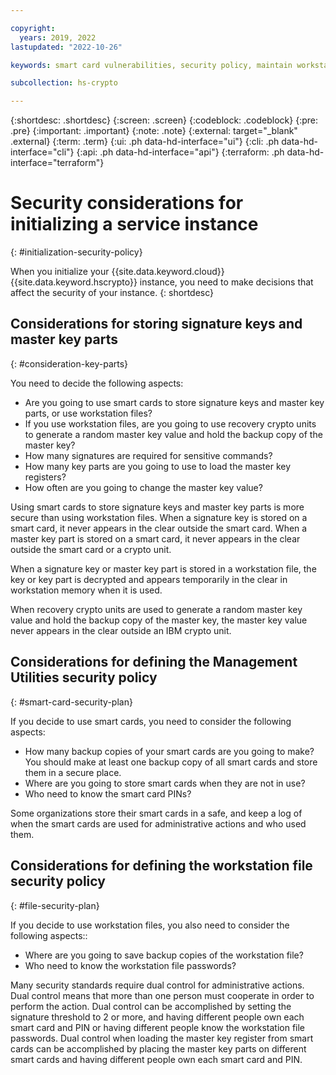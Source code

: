 ```yaml
---

copyright:
  years: 2019, 2022
lastupdated: "2022-10-26"

keywords: smart card vulnerabilities, security policy, maintain workstation security, maintain smart card readers security

subcollection: hs-crypto

---
```


{:shortdesc: .shortdesc}
{:screen: .screen}
{:codeblock: .codeblock}
{:pre: .pre}
{:important: .important}
{:note: .note}
{:external: target="_blank" .external}
{:term: .term}
{:ui: .ph data-hd-interface="ui"}
{:cli: .ph data-hd-interface="cli"}
{:api: .ph data-hd-interface="api"}
{:terraform: .ph data-hd-interface="terraform"}

# Security considerations for initializing a service instance
{: #initialization-security-policy}

When you initialize your {{site.data.keyword.cloud}} {{site.data.keyword.hscrypto}} instance, you need to make decisions that affect the security of your instance. 
{: shortdesc}

## Considerations for storing signature keys and master key parts
{: #consideration-key-parts}

You need to decide the following aspects:

- Are you going to use smart cards to store signature keys and master key parts, or use workstation files?
- If you use workstation files, are you going to use recovery crypto units to generate a random master key value and hold the backup copy of the master key?
- How many signatures are required for sensitive commands?
- How many key parts are you going to use to load the master key registers?
- How often are you going to change the master key value?

Using smart cards to store signature keys and master key parts is more secure than using workstation files. When a signature key is stored on a smart card, it never appears in the clear outside the smart card. When a master key part is stored on a smart card, it never appears in the clear outside the smart card or a crypto unit. 

When a signature key or master key part is stored in a workstation file, the key or key part is decrypted and appears temporarily in the clear in workstation memory when it is used.

When recovery crypto units are used to generate a random master key value and hold the backup copy of the master key, the master key value never appears in the clear outside an IBM crypto unit.

## Considerations for defining the Management Utilities security policy
{: #smart-card-security-plan}

If you decide to use smart cards, you need to consider the following aspects:

- How many backup copies of your smart cards are you going to make? You should make at least one backup copy of all smart cards and store them in a secure place.
- Where are you going to store smart cards when they are not in use?
- Who need to know the smart card PINs?

Some organizations store their smart cards in a safe, and keep a log of when the smart cards are used for administrative actions and who used them.

## Considerations for defining the workstation file security policy
{: #file-security-plan}

If you decide to use workstation files, you also need to consider the following aspects::

- Where are you going to save backup copies of the workstation file?
- Who need to know the workstation file passwords?

Many security standards require dual control for administrative actions. Dual control means that more than one person must cooperate in order to perform the action. Dual control can be accomplished by setting the signature threshold to 2 or more, and having different people own each smart card and PIN or having different people know the workstation file passwords. Dual control when loading the master key register from smart cards can be accomplished by placing the master key parts on different smart cards and having different people own each smart card and PIN.
